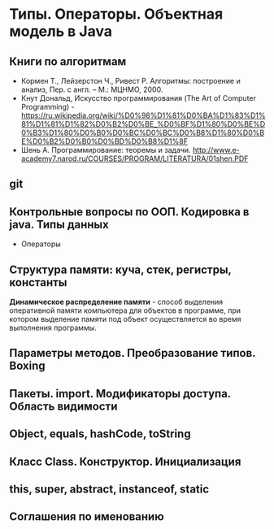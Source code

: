 ﻿Типы. Операторы. Объектная модель в Java
========================================

Книги по алгоритмам
-------------------
* Кормен Т., Лейзерстон Ч., Ривест Р. Алгоритмы: построение и анализ, Пер. с англ. – М.: МЦНМО, 2000. 
* Кнут Дональд, Искусство программирования (The Art of Computer Programming) - https://ru.wikipedia.org/wiki/%D0%98%D1%81%D0%BA%D1%83%D1%81%D1%81%D1%82%D0%B2%D0%BE_%D0%BF%D1%80%D0%BE%D0%B3%D1%80%D0%B0%D0%BC%D0%BC%D0%B8%D1%80%D0%BE%D0%B2%D0%B0%D0%BD%D0%B8%D1%8F        
* Шень А. Программирование: теоремы и задачи. http://www.e-academy7.narod.ru/COURSES/PROGRAM/LITERATURA/01shen.PDF

git
---


Контрольные вопросы по ООП. Кодировка в java. Типы данных
---------------------------------------------------------

* Операторы 

Структура памяти: куча, стек, регистры, константы 
-------------------------------------------------

**Динамическое распределение памяти** - способ выделения оперативной памяти компьютера для объектов в программе, 
при котором выделение памяти под объект осуществляется во время выполнения программы.

Параметры методов. Преобразование типов. Boxing
-----------------------------------------------

Пакеты. import. Модификаторы доступа. Область видимости
-------------------------------------------------------

Object, equals, hashCode, toString
----------------------------------

Класс Class. Конструктор. Инициализация
---------------------------------------
 
this, super, abstract, instanceof, static
-----------------------------------------

Соглашения по именованию
------------------------




